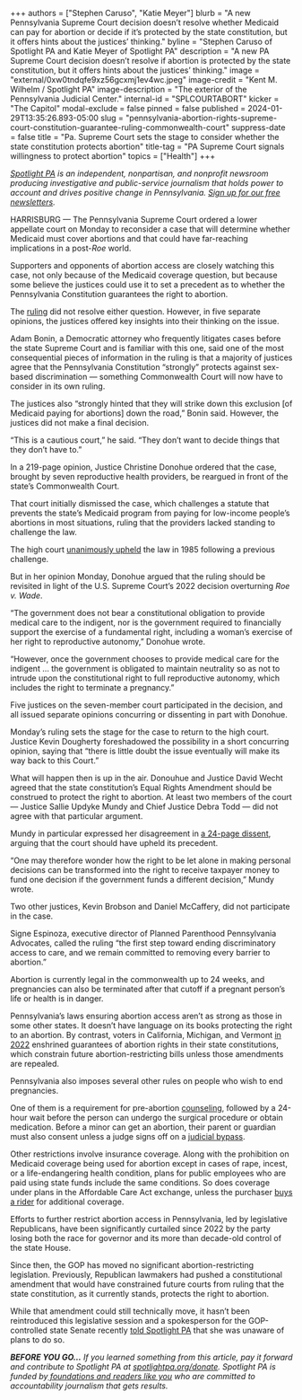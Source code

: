 +++
authors = ["Stephen Caruso", "Katie Meyer"]
blurb = "A new Pennsylvania Supreme Court decision doesn’t resolve whether Medicaid can pay for abortion or decide if it’s protected by the state constitution, but it offers hints about the justices’ thinking."
byline = "Stephen Caruso of Spotlight PA and Katie Meyer of Spotlight PA"
description = "A new PA Supreme Court decision doesn’t resolve if abortion is protected by the state constitution, but it offers hints about the justices’ thinking."
image = "external/0xw0tndqfe9xz56gcxmj1ev4wc.jpeg"
image-credit = "Kent M. Wilhelm / Spotlight PA"
image-description = "The exterior of the Pennsylvania Judicial Center."
internal-id = "SPLCOURTABORT"
kicker = "The Capitol"
modal-exclude = false
pinned = false
published = 2024-01-29T13:35:26.893-05:00
slug = "pennsylvania-abortion-rights-supreme-court-constitution-guarantee-ruling-commonwealth-court"
suppress-date = false
title = "Pa. Supreme Court sets the stage to consider whether the state constitution protects abortion"
title-tag = "PA Supreme Court signals willingness to protect abortion"
topics = ["Health"]
+++

<a href="https://www.spotlightpa.org/"><em>Spotlight PA</em></a><em> is an independent, nonpartisan, and nonprofit newsroom producing investigative and public-service journalism that holds power to account and drives positive change in Pennsylvania. </em><a href="https://www.spotlightpa.org/newsletters"><em>Sign up for our free newsletters</em></a><em>.</em>

HARRISBURG — The Pennsylvania Supreme Court ordered a lower appellate court on Monday to reconsider a case that will determine whether Medicaid must cover abortions and that could have far-reaching implications in a post-<em>Roe</em> world.

Supporters and opponents of abortion access are closely watching this case, not only because of the Medicaid coverage question, but because some believe the justices could use it to set a precedent as to whether the Pennsylvania Constitution guarantees the right to abortion.

The <a href="https://www.pacourts.us/assets/opinions/Supreme/out/J-65-2022mo%20-%20105815658253412907.pdf?cb=1">ruling</a> did not resolve either question. However, in five separate opinions, the justices offered key insights into their thinking on the issue.

<script src="https://www.spotlightpa.org/embed.js" async></script><div data-spl-embed-version="1" data-spl-src="https://www.spotlightpa.org/embeds/newsletter/"></div>

Adam Bonin, a Democratic attorney who frequently litigates cases before the state Supreme Court and is familiar with this one, said one of the most consequential pieces of information in the ruling is that a majority of justices agree that the Pennsylvania Constitution “strongly” protects against sex-based discrimination — something Commonwealth Court will now have to consider in its own ruling.

The justices also “strongly hinted that they will strike down this exclusion \[of Medicaid paying for abortions\] down the road,” Bonin said. However, the justices did not make a final decision.

“This is a cautious court,” he said. “They don’t want to decide things that they don’t have to.”

In a 219-page opinion, Justice Christine Donohue ordered that the case, brought by seven reproductive health providers, be reargued in front of the state’s Commonwealth Court.

That court initially dismissed the case, which challenges a statute that prevents the state’s Medicaid program from paying for low-income people’s abortions in most situations, ruling that the providers lacked standing to challenge the law.

The high court <a href="https://www.shipmangoodwin.com/insights/from-1985-to-now-revisiting-abortion-funding-in-pennsylvanias-supreme-court.html">unanimously upheld</a> the law in 1985 following a previous challenge.

But in her opinion Monday, Donohue argued that the ruling should be revisited in light of the U.S. Supreme Court’s 2022 decision overturning <em>Roe v. Wade</em>.

“The government does not bear a constitutional obligation to provide medical care to the indigent, nor is the government required to financially support the exercise of a fundamental right, including a woman’s exercise of her right to reproductive autonomy,” Donohue wrote.

“However, once the government chooses to provide medical care for the indigent … the government is obligated to maintain neutrality so as not to intrude upon the constitutional right to full reproductive autonomy, which includes the right to terminate a pregnancy.”

Five justices on the seven-member court participated in the decision, and all issued separate opinions concurring or dissenting in part with Donohue.

Monday’s ruling sets the stage for the case to return to the high court. Justice Kevin Dougherty foreshadowed the possibility in a short concurring opinion, saying that “there is little doubt the issue eventually will make its way back to this Court.”

What will happen then is up in the air. Donouhue and Justice David Wecht agreed that the state constitution’s Equal Rights Amendment should be construed to protect the right to abortion. At least two members of the court — Justice Sallie Updyke Mundy and Chief Justice Debra Todd — did not agree with that particular argument.

Mundy in particular expressed her disagreement in <a href="https://www.pacourts.us/assets/opinions/Supreme/out/J-65-2022cdo2%20-%20105815658253413159.pdf?cb=1">a 24-page dissent</a>, arguing that the court should have upheld its precedent.

“One may therefore wonder how the right to be let alone in making personal decisions can be transformed into the right to receive taxpayer money to fund one decision if the government funds a different decision,” Mundy wrote.

Two other justices, Kevin Brobson and Daniel McCaffery, did not participate in the case.

Signe Espinoza, executive director of Planned Parenthood Pennsylvania Advocates, called the ruling “the first step toward ending discriminatory access to care, and we remain committed to removing every barrier to abortion.”

Abortion is currently legal in the commonwealth up to 24 weeks, and pregnancies can also be terminated after that cutoff if a pregnant person’s life or health is in danger.

Pennsylvania’s laws ensuring abortion access aren’t as strong as those in some other states. It doesn’t have language on its books protecting the right to an abortion. By contrast, voters in California, Michigan, and Vermont <a href="https://www.nytimes.com/2022/11/09/us/abortion-rights-ballot-proposals.html">in 2022</a> enshrined guarantees of abortion rights in their state constitutions, which constrain future abortion-restricting bills unless those amendments are repealed.

Pennsylvania also imposes several other rules on people who wish to end pregnancies.

One of them is a requirement for pre-abortion <a href="https://www.plannedparenthood.org/planned-parenthood-western-pennsylvania/patients/preparing-your-abortion-visit#:~:text=Pennsylvania%20law%20requires%20that%20you,at%20your%20scheduled%20start%20time.">counseling</a>, followed by a 24-hour wait before the person can undergo the surgical procedure or obtain medication. Before a minor can get an abortion, their parent or guardian must also consent unless a judge signs off on a <a href="https://www.womenslawproject.org/wp-content/uploads/2022/07/Post-Roe-Judicial-Bypass-Guide-7-14-22.pdf">judicial bypass</a>.

<script src="https://www.spotlightpa.org/embed.js" async></script><div data-spl-embed-version="1" data-spl-src="https://www.spotlightpa.org/embeds/donate/"></div>

Other restrictions involve insurance coverage. Along with the prohibition on Medicaid coverage being used for abortion except in cases of rape, incest, or a life-endangering health condition, plans for public employees who are paid using state funds include the same conditions. So does coverage under plans in the Affordable Care Act exchange, unless the purchaser <a href="https://www.guttmacher.org/state-policy/explore/regulating-insurance-coverage-abortion">buys a rider</a> for additional coverage.

Efforts to further restrict abortion access in Pennsylvania, led by legislative Republicans, have been significantly curtailed since 2022 by the party losing both the race for governor and its more than decade-old control of the state House.

Since then, the GOP has moved no significant abortion-restricting legislation. Previously, Republican lawmakers had pushed a constitutional amendment that would have constrained future courts from ruling that the state constitution, as it currently stands, protects the right to abortion.

While that amendment could still technically move, it hasn’t been reintroduced this legislative session and a spokesperson for the GOP-controlled state Senate recently <a href="https://www.spotlightpa.org/news/2024/01/abortion-legal-pennsylvania-law-viability-restriction-legislature-republican-democrat/">told Spotlight PA</a> that she was unaware of plans to do so.

<strong><em>BEFORE YOU GO…</em></strong><em> If you learned something from this article, pay it forward and contribute to Spotlight PA at </em><a href="https://www.spotlightpa.org/donate"><em>spotlightpa.org/donate</em></a><em>. Spotlight PA is funded by</em><a href="https://www.spotlightpa.org/support"><em> foundations and readers like you</em></a><em> who are committed to accountability journalism that gets results.</em>

